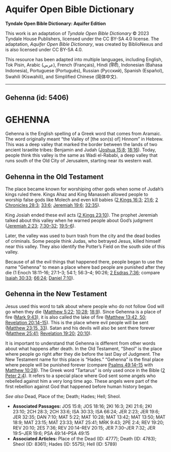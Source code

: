 # Aquifer Open Bible Dictionary

**Tyndale Open Bible Dictionary: Aquifer Edition**

This work is an adaptation of *Tyndale Open Bible Dictionary* © 2023 Tyndale House Publishers, licensed under the CC BY\-SA 4\.0 license. The adaptation, *Aquifer Open Bible Dictionary*, was created by BiblioNexus and is also licensed under CC BY\-SA 4\.0\.

This resource has been adapted into multiple languages, including English, Tok Pisin, Arabic (عربي), French (Français), Hindi (हिंदी), Indonesian (Bahasa Indonesia), Portuguese (Português), Russian (Русский), Spanish (Español), Swahili (Kiswahili), and Simplified Chinese (简体中文).



--------------------------------

## Gehenna (id: 5406)

GEHENNA
=======

Gehenna is the English spelling of a Greek word that comes from Aramaic. The word originally meant “the Valley of \[the son(s) of] Hinnom” in Hebrew. This was a deep valley that marked the border between the lands of two ancient Israelite tribes: Benjamin and Judah ([Joshua 15:8](https://ref.ly/Josh15:8); [18:16](https://ref.ly/Josh18:16)). Today, people think this valley is the same as Wadi el\-Rababi, a deep valley that runs south of the Old City of Jerusalem, starting near its western wall.

Gehenna in the Old Testament
----------------------------

The place became known for worshiping other gods when some of Judah’s kings ruled there. Kings Ahaz and King Manasseh allowed people to worship false gods like Molech and even kill babies ([2 Kings 16:3](https://ref.ly/2Kgs16:3); [21:6](https://ref.ly/2Kgs21:6); [2 Chronicles 28:3](https://ref.ly/2Chr28:3); [33:6](https://ref.ly/2Chr33:6); [Jeremiah 19:6](https://ref.ly/Jer19:6); [32:35](https://ref.ly/Jer32:35)). 

King Josiah ended these evil acts ([2 Kings 23:10](https://ref.ly/2Kgs23:10)). The prophet Jeremiah talked about this valley when he warned people about God’s judgment ([Jeremiah 2:23](https://ref.ly/Jer2:23); [7:30–32](https://ref.ly/Jer7:30-Jer7:32); [19:5–6](https://ref.ly/Jer19:5-Jer19:6)).

Later, the valley was used to burn trash from the city and the dead bodies of criminals. Some people think Judas, who betrayed Jesus, killed himself near this valley. They also identify the Potter’s Field on the south side of this valley.

Because of all the evil things that happened there, people began to use the name "Gehenna" to mean a place where bad people are punished after they die (1 Enoch 18:11–16; 27:1–3; 54:1; 56:3–4; 90:26; [2 Esdras 7:36](https://ref.ly/2Esd7:36); compare [Isaiah 30:33](https://ref.ly/Isa30:33); [66:24](https://ref.ly/Isa66:24); [Daniel 7:10](https://ref.ly/Dan7:10)). 

Gehenna in the New Testament
----------------------------

Jesus used this word to talk about where people who do not follow God will go when they die ([Matthew 5:22](https://ref.ly/Matt5:22); [10:28](https://ref.ly/Matt10:28); [18:9](https://ref.ly/Matt18:9)). Since Gehenna is a place of fire ([Mark 9:43](https://ref.ly/Mark9:43)), it is also called the lake of fire ([Matthew 13:42, 50](https://ref.ly/Matt13:42,Matt13:50); [Revelation 20:14–15](https://ref.ly/Rev20:14-Rev20:15)). This is the place where evil people will be sent ([Matthew 23:15, 33](https://ref.ly/Matt23:15,Matt23:33)). Satan and his devils will also be sent there forever ([Matthew 25:41](https://ref.ly/Matt25:41); [Revelation 19:20](https://ref.ly/Rev19:20); [20:10](https://ref.ly/Rev20:10)).

It is important to understand that Gehenna is different from other words about what happens after death. In the Old Testament, “Sheol” is the place where people go right after they die before the last Day of Judgment. The New Testament name for this place is “Hades.” “Gehenna” is the final place where people will be punished forever (compare [Psalms 49:14–15](https://ref.ly/Ps49:14-Ps49:15) with [Matthew 10:28](https://ref.ly/Matt10:28)). The Greek word “Tartarus” is only used once in the Bible ([2 Peter 2:4](https://ref.ly/2Pet2:4)). It refers to a special place where God sent some angels who rebelled against him a very long time ago. These angels were part of the first rebellion against God that happened before human history began.

*See also* Dead, Place of the; Death; Hades; Hell; Sheol.

* **Associated Passages:** JOS 15:8; JOS 18:16; 2KI 16:3; 2KI 21:6; 2KI 23:10; 2CH 28:3; 2CH 33:6; ISA 30:33; ISA 66:24; JER 2:23; JER 19:6; JER 32:35; DAN 7:10; MAT 5:22; MAT 10:28; MAT 13:42; MAT 13:50; MAT 18:9; MAT 23:15; MAT 23:33; MAT 25:41; MRK 9:43; 2PE 2:4; REV 19:20; REV 20:10; 2ES 7:36; REV 20:14–REV 20:15; JER 7:30–JER 7:32; JER 19:5–JER 19:6; PSA 49:14–PSA 49:15
* **Associated Articles:** Place of the Dead (ID: 4777); Death (ID: 4783); Sheol (ID: 8361); Hades (ID: 5575); Hell (ID: 5789)

